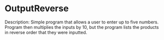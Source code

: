 # OutputReverse
 
Description: Simple program that allows a user to enter up to five numbers. Program then multiplies the inputs by 10, but the program lists the products in reverse order that they were inputted.
